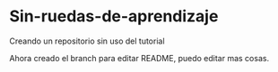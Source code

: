 # Sin-ruedas-de-aprendizaje
Creando un repositorio sin uso del tutorial

Ahora creado el branch para editar README, puedo editar mas cosas.
